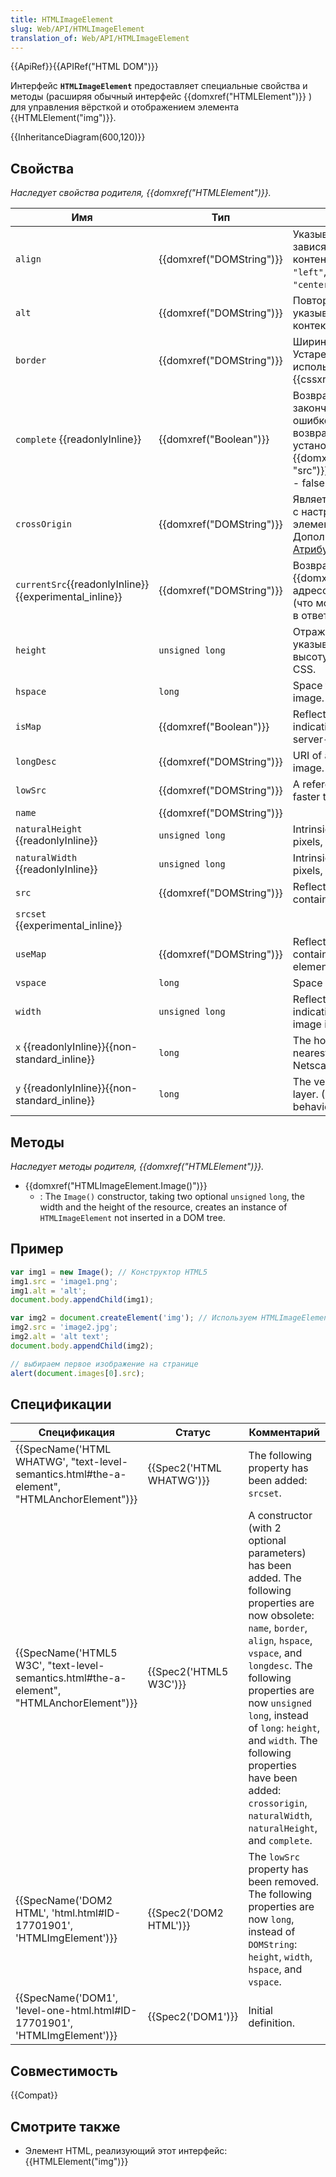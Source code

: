 ```yaml
---
title: HTMLImageElement
slug: Web/API/HTMLImageElement
translation_of: Web/API/HTMLImageElement
---
```


{{ApiRef}}{{APIRef("HTML DOM")}}

Интерфейс **`HTMLImageElement`** предоставляет специальные свойства и методы (расширяя обычный интерфейс {{domxref("HTMLElement")}} ) для управления вёрсткой и отображением элемента {{HTMLElement("img")}}.

{{InheritanceDiagram(600,120)}}

## Свойства

_Наследует свойства родителя, {{domxref("HTMLElement")}}._

| Имя                                                                  | Тип                              | Описание                                                                                                                                                                                                                          |
| -------------------------------------------------------------------- | -------------------------------- | --------------------------------------------------------------------------------------------------------------------------------------------------------------------------------------------------------------------------------- |
| `align`                                     | {{domxref("DOMString")}} | Указывает расположение картинки зависящее от окружающего контента. Возможные значения: `"left"`, `"right"`, `"justify"`, и `"center"`.                                                                                            |
| `alt`                                                                | {{domxref("DOMString")}} | Повторяет атрибут HTML [`alt`](/ru/docs/Web/HTML/Element/img#alt) указывающий на запасной контекст картинки.                                                                                                                        |
| `border`                                    | {{domxref("DOMString")}} | Ширина рамки вокруг картинки. Устарело и вместо него следует использовать свойство CSS {{cssxref("border")}}.                                                                                                              |
| `complete` {{readonlyInline}}                                  | {{domxref("Boolean")}}     | Возвращает true, если браузер закончил загрузку картинки с ошибкой или успешно. Также возвращает true, когда не установлено значение {{domxref("HTMLImageElement.src", "src")}}, во всех остальных случаях - false. |
| `crossOrigin`                                                        | {{domxref("DOMString")}} | Является {{domxref("DOMString")}}, с настройками CORS для этого элемента изображения. Дополнительная информация: [Атрибуты настроек CORS](/ru/docs/HTML/CORS_settings_attributes).                                        |
| `currentSrc`{{readonlyInline}}{{experimental_inline}} | {{domxref("DOMString")}} | Возвращает {{domxref("DOMString")}} с URL-адресом текущего изображения (что может измениться, например, в ответ на запросы мультимедиа).                                                                                  |
| `height`                                                             | `unsigned long`                  | Отражает атрибут [`height`](/ru/docs/Web/HTML/Element/img#height) HTML, указывая визуализированную высоту изображения в пикселях CSS.                                                                                                 |
| `hspace`                                    | `long`                           | Space to the left and right of the image.                                                                                                                                                                                         |
| `isMap`                                                              | {{domxref("Boolean")}}     | Reflects the [`ismap`](/ru/docs/Web/HTML/Element/img#ismap) HTML attribute, indicating that the image is part of a server-side image map.                                                                                           |
| `longDesc`                                  | {{domxref("DOMString")}} | URI of a long description of the image.                                                                                                                                                                                           |
| `lowSrc`                                    | {{domxref("DOMString")}} | A reference to a low-quality (but faster to load) copy of the image.                                                                                                                                                              |
| `name`                                      | {{domxref("DOMString")}} |                                                                                                                                                                                                                                   |
| `naturalHeight` {{readonlyInline}}                             | `unsigned long`                  | Intrinsic height of the image in CSS pixels, if it is available; otherwise, `0`.                                                                                                                                                  |
| `naturalWidth` {{readonlyInline}}                              | `unsigned long`                  | Intrinsic width of the image in CSS pixels, if it is available; otherwise, `0`.                                                                                                                                                   |
| `src`                                                                | {{domxref("DOMString")}} | Reflects the [`src`](/ru/docs/Web/HTML/Global_attributes#src) HTML attribute, containing the URL of the image.                                                                                                                                    |
| `srcset` {{experimental_inline}}                            |                                  |                                                                                                                                                                                                                                   |
| `useMap`                                                             | {{domxref("DOMString")}} | Reflects the [`usemap`](/ru/docs/Web/HTML/Element/img#usemap) HTML attribute, containing a partial URL of a map element.                                                                                                              |
| `vspace`                                    | `long`                           | Space above and below the image.                                                                                                                                                                                                  |
| `width`                                                              | `unsigned long`                  | Reflects the [`width`](/ru/docs/Web/HTML/Element/img#width) HTML attribute, indicating the rendered width of the image in CSS pixels.                                                                                               |
| `x` {{readonlyInline}}{{non-standard_inline}}         | `long`                           | The horizontal offset from the nearest layer. (Mimic an old Netscape 4 behavior)                                                                                                                                                  |
| `y` {{readonlyInline}}{{non-standard_inline}}         | `long`                           | The vertical offset from the nearest layer. (Mimic an old Netscape 4 behavior)                                                                                                                                                    |

## Методы

_Наследует методы родителя, {{domxref("HTMLElement")}}._

- {{domxref("HTMLImageElement.Image()")}}
  - : The `Image()` constructor, taking two optional `unsigned` `long`, the width and the height of the resource, creates an instance of `HTMLImageElement` not inserted in a DOM tree.

## Пример

```js
var img1 = new Image(); // Конструктор HTML5
img1.src = 'image1.png';
img1.alt = 'alt';
document.body.appendChild(img1);

var img2 = document.createElement('img'); // Используем HTMLImageElement
img2.src = 'image2.jpg';
img2.alt = 'alt text';
document.body.appendChild(img2);

// выбираем первое изображение на странице
alert(document.images[0].src);
```

## Спецификации

| Спецификация                                                                                                             | Статус                           | Комментарий                                                                                                                                                                                                                                                                                                                                                                |
| ------------------------------------------------------------------------------------------------------------------------ | -------------------------------- | -------------------------------------------------------------------------------------------------------------------------------------------------------------------------------------------------------------------------------------------------------------------------------------------------------------------------------------------------------------------------- |
| {{SpecName('HTML WHATWG', "text-level-semantics.html#the-a-element", "HTMLAnchorElement")}} | {{Spec2('HTML WHATWG')}} | The following property has been added: `srcset`.                                                                                                                                                                                                                                                                                                                           |
| {{SpecName('HTML5 W3C', "text-level-semantics.html#the-a-element", "HTMLAnchorElement")}} | {{Spec2('HTML5 W3C')}}     | A constructor (with 2 optional parameters) has been added. The following properties are now obsolete: `name`, `border`, `align`, `hspace`, `vspace`, and `longdesc`. The following properties are now `unsigned long`, instead of `long`: `height`, and `width`. The following properties have been added: `crossorigin`, `naturalWidth`, `naturalHeight`, and `complete`. |
| {{SpecName('DOM2 HTML', 'html.html#ID-17701901', 'HTMLImgElement')}}                             | {{Spec2('DOM2 HTML')}}     | The `lowSrc` property has been removed. The following properties are now `long`, instead of `DOMString`: `height`, `width`, `hspace`, and `vspace`.                                                                                                                                                                                                                        |
| {{SpecName('DOM1', 'level-one-html.html#ID-17701901', 'HTMLImgElement')}}                         | {{Spec2('DOM1')}}         | Initial definition.                                                                                                                                                                                                                                                                                                                                                        |

## Совместимость

{{Compat}}

## Смотрите также

- Элемент HTML, реализующий этот интерфейс: {{HTMLElement("img")}}
